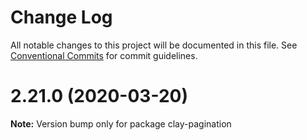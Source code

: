 # Change Log

All notable changes to this project will be documented in this file.
See [Conventional Commits](https://conventionalcommits.org) for commit guidelines.

# 2.21.0 (2020-03-20)

**Note:** Version bump only for package clay-pagination
